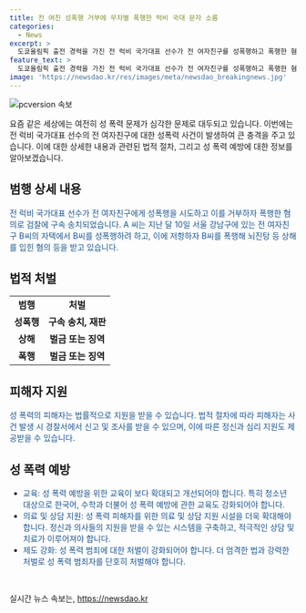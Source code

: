 ```yaml
---
title: 전 여친 성폭행 거부에 무차별 폭행한 럭비 국대 문자 소름
categories:
  - News
excerpt: >
  도쿄올림픽 출전 경력을 가진 전 럭비 국가대표 선수가 전 여자친구를 성폭행하고 폭행한 혐의로 검찰에 구속 송치됐다. 이번 사건은 전 여자친구의 집에서 발생하였으며, A씨는 B씨를 성폭행하려 시도하고 저항하자 뇌진탕과 안면 피하 출혈 등을 일으켰다. CCTV 영상에서는 A씨가 B씨를 폭행하고 화장실 문을 부수는 모습이 담겨 있으며, 이후 A씨는 자신과 관계가 없는 듯한 문자를 보내는 등 충격적인 행동을 보였다. 현재 A씨는 구속되어 수사 중에 있다. (150자)
feature_text: >
  도쿄올림픽 출전 경력을 가진 전 럭비 국가대표 선수가 전 여자친구를 성폭행하고 폭행한 혐의로 검찰에 구속 송치됐다. 이번 사건은 전 여자친구의 집에서 발생하였으며, A씨는 B씨를 성폭행하려 시도하고 저항하자 뇌진탕과 안면 피하 출혈 등을 일으켰다. CCTV 영상에서는 A씨가 B씨를 폭행하고 화장실 문을 부수는 모습이 담겨 있으며, 이후 A씨는 자신과 관계가 없는 듯한 문자를 보내는 등 충격적인 행동을 보였다. 현재 A씨는 구속되어 수사 중에 있다. (150자)
image: 'https://newsdao.kr/res/images/meta/newsdao_breakingnews.jpg'
---
```


<p><img src="https://newsdao.kr/res/images/meta/newsdao_breakingnews.jpg" alt="pcversion 속보" /></p>

<p data-ke-size="size16">요즘 같은 세상에는 여전히 성 폭력 문제가 심각한 문제로 대두되고 있습니다. 이번에는 전 럭비 국가대표 선수의 전 여자친구에 대한 성폭력 사건이 발생하여 큰 충격을 주고 있습니다. 이에 대한 상세한 내용과 관련된 법적 절차, 그리고 성 폭력 예방에 대한 정보를 알아보겠습니다.</p>

<h2 data-ke-size="size26">범행 상세 내용</h2>

<p><span style="color: #1a5490;">전 럭비 국가대표 선수가 전 여자친구에게 성폭행을 시도하고 이를 거부하자 폭행한 혐의로 검찰에 구속 송치되었습니다. A 씨는 지난 달 10일 서울 강남구에 있는 전 여자친구 B씨의 자택에서 B씨를 성폭행하려 하고, 이에 저항하자 B씨를 폭행해 뇌진탕 등 상해를 입힌 혐의 등을 받고 있습니다.</span></p>

<h2 data-ke-size="size26">법적 처벌</h2>

<table>
    <tbody>
        <tr>
            <td style="text-align: center; height: 17px;"><b>범행</b></td>
            <td style="text-align: center; height: 17px;"><b>처벌</b></td>
        </tr>
        <tr>
            <td style="text-align: center; height: 17px;"><b>성폭행</b></td>
            <td style="text-align: center; height: 17px;"><b>구속 송치, 재판</b></td>
        </tr>
        <tr>
            <td style="text-align: center; height: 17px;"><b>상해</b></td>
            <td style="text-align: center; height: 17px;"><b>벌금 또는 징역</b></td>
        </tr>
        <tr>
            <td style="text-align: center; height: 17px;"><b>폭행</b></td>
            <td style="text-align: center; height: 17px;"><b>벌금 또는 징역</b></td>
        </tr>
    </tbody>
</table>

<h2 data-ke-size="size26">피해자 지원</h2>

<p><span style="color: #1a5490;">성 폭력의 피해자는 법률적으로 지원을 받을 수 있습니다. 법적 절차에 따라 피해자는 사건 발생 시 경찰서에서 신고 및 조사를 받을 수 있으며, 이에 따른 정신과 심리 지원도 제공받을 수 있습니다.</span></p>

<h2 data-ke-size="size26">성 폭력 예방</h2>

<ul>
    <li><span style="color: #1a5490;">교육: 성 폭력 예방을 위한 교육이 보다 확대되고 개선되어야 합니다. 특히 청소년 대상으로 한국어, 수학과 더불어 성 폭력 예방에 관한 교육도 강화되어야 합니다.</span></li>
    <li><span style="color: #1a5490;">의료 및 상담 지원: 성 폭력 피해자를 위한 의료 및 상담 지원 시설을 더욱 확대해야 합니다. 정신과 의사들의 지원을 받을 수 있는 시스템을 구축하고, 적극적인 상담 및 치료가 이루어져야 합니다.</span></li>
    <li><span style="color: #1a5490;">제도 강화: 성 폭력 범죄에 대한 처벌이 강화되어야 합니다. 더 엄격한 법과 강력한 처벌로 성 폭력 범죄자를 단호히 처벌해야 합니다.</span></li>
</ul>

<p data-ke-size="size16">&nbsp;</p>
실시간 뉴스 속보는, <a href="https://newsdao.kr" rel="dofollow">https://newsdao.kr</a>


